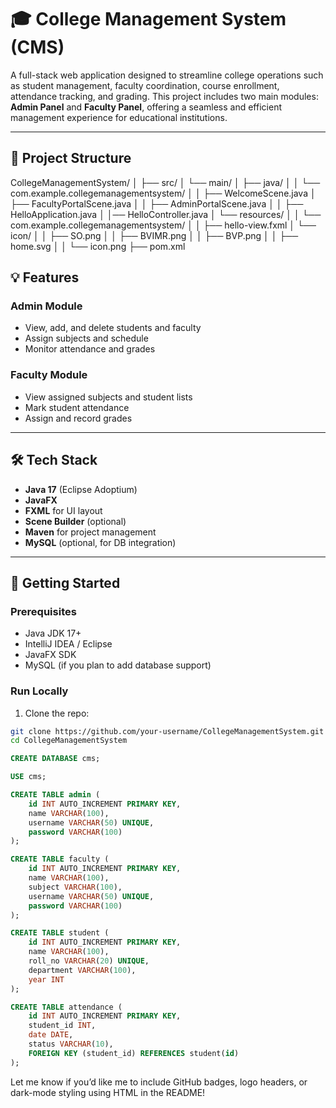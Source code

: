 # 🎓 College Management System (CMS)

A full-stack web application designed to streamline college operations such as student management, faculty coordination, course enrollment, attendance tracking, and grading. This project includes two main modules: **Admin Panel** and **Faculty Panel**, offering a seamless and efficient management experience for educational institutions.

---

## 📂 Project Structure

CollegeManagementSystem/ 
│ 
├── src/ 
│         └── main/ 
│ 
├── java/ │ 
│         └── com.example.collegemanagementsystem/ │ 
│                                                  ├── WelcomeScene.java 
│                                                  ├── FacultyPortalScene.java │ 
│                                                  ├── AdminPortalScene.java │ 
│                                                  ├── HelloApplication.java 
│                                                  │── HelloController.java 
│         └── resources/ │ 
│                        └── com.example.collegemanagementsystem/ │ 
│                                                                 ├── hello-view.fxml 
│         └── icon/ │ 
│                   ├── SO.png │ 
│                   ├── BVIMR.png │ 
│                   ├── BVP.png │ 
│                   ├── home.svg │ 
│                   └── icon.png 
├── pom.xml 

## 💡 Features

### Admin Module
- View, add, and delete students and faculty
- Assign subjects and schedule
- Monitor attendance and grades

### Faculty Module
- View assigned subjects and student lists
- Mark student attendance
- Assign and record grades

---

## 🛠 Tech Stack

- **Java 17** (Eclipse Adoptium)
- **JavaFX**
- **FXML** for UI layout
- **Scene Builder** (optional)
- **Maven** for project management
- **MySQL** (optional, for DB integration)

---

## 🚀 Getting Started

### Prerequisites
- Java JDK 17+
- IntelliJ IDEA / Eclipse
- JavaFX SDK
- MySQL (if you plan to add database support)

### Run Locally

1. Clone the repo:

```bash
git clone https://github.com/your-username/CollegeManagementSystem.git
cd CollegeManagementSystem
```

```sql
CREATE DATABASE cms;

USE cms;

CREATE TABLE admin (
    id INT AUTO_INCREMENT PRIMARY KEY,
    name VARCHAR(100),
    username VARCHAR(50) UNIQUE,
    password VARCHAR(100)
);

CREATE TABLE faculty (
    id INT AUTO_INCREMENT PRIMARY KEY,
    name VARCHAR(100),
    subject VARCHAR(100),
    username VARCHAR(50) UNIQUE,
    password VARCHAR(100)
);

CREATE TABLE student (
    id INT AUTO_INCREMENT PRIMARY KEY,
    name VARCHAR(100),
    roll_no VARCHAR(20) UNIQUE,
    department VARCHAR(100),
    year INT
);

CREATE TABLE attendance (
    id INT AUTO_INCREMENT PRIMARY KEY,
    student_id INT,
    date DATE,
    status VARCHAR(10),
    FOREIGN KEY (student_id) REFERENCES student(id)
);
```


Let me know if you’d like me to include GitHub badges, logo headers, or dark-mode styling using HTML in the README!
